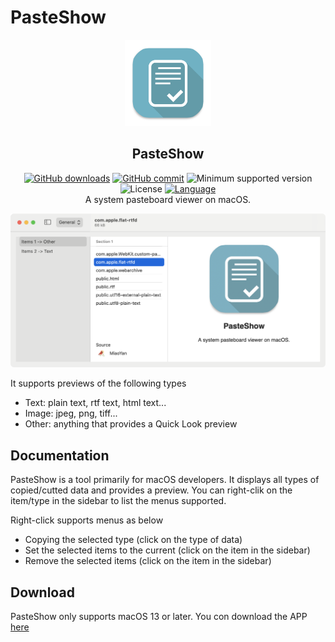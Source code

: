 # PasteShow

<p align="center">
    <div align="center"><img src=https://raw.githubusercontent.com/ConradSun/PasteShow/main/Docs/icon.png width=138  /></div>
    <h2 align="center">PasteShow</h2>
    <div align="center">
      <a href="https://github.com/ConradSun/PasteShow/releases" target="_blank">
        <img alt="GitHub downloads" src="https://img.shields.io/github/downloads/ConradSun/PasteShow/total.svg?style=flat-square"></a>
      <a href="https://github.com/ConradSun/PasteShow/commits" target="_blank">
        <img alt="GitHub commit" src="https://img.shields.io/github/commit-activity/m/ConradSun/PasteShow?style=flat-square"></a>
      <img alt="Minimum supported version" src="https://img.shields.io/badge/macOS-13.0%2B-orange?style=flat-square">
      <img alt="License" src="https://img.shields.io/badge/license-GPL--3.0-green">
      <a href="https://www.swift.org" target="_blank">
        <img alt="Language" src="https://img.shields.io/badge/Language-swift-red.svg"></a>
    </div>
    <div align="center">A system pasteboard viewer on macOS.</div>
</p>

<p align="center"><img src="https://raw.githubusercontent.com/ConradSun/PasteShow/main/Docs/PasteShow.png"></p>

It supports previews of the following types

- Text: plain text, rtf text, html text...
- Image: jpeg, png, tiff...
- Other: anything that provides a Quick Look preview

## Documentation

PasteShow is a tool primarily for macOS developers. It displays all types of copied/cutted data and provides a preview. You can right-clik on the item/type in the sidebar to list the menus supported.

Right-click supports menus as below

- Copying the selected type (click on the type of data)
- Set the selected items to the current (click on the item in the sidebar)
- Remove the selected items (click on the item in the sidebar)

## Download

PasteShow only supports macOS 13 or later. You con download the APP [here](https://github.com/ConradSun/PasteShow/releases)